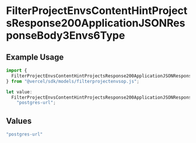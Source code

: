 # FilterProjectEnvsContentHintProjectsResponse200ApplicationJSONResponseBody3Envs6Type

## Example Usage

```typescript
import {
  FilterProjectEnvsContentHintProjectsResponse200ApplicationJSONResponseBody3Envs6Type,
} from "@vercel/sdk/models/filterprojectenvsop.js";

let value:
  FilterProjectEnvsContentHintProjectsResponse200ApplicationJSONResponseBody3Envs6Type =
    "postgres-url";
```

## Values

```typescript
"postgres-url"
```